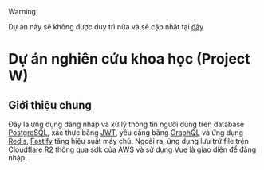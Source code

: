 > [!WARNING]  
> Dự án này sẽ không được duy trì nữa và sẽ cập nhật tại [đây](https://github.com/TakahashiNguyen/TemplateBackend)

# Dự án nghiên cứu khoa học (Project W)

## Giới thiệu chung

Đây là ứng dụng đăng nhập và xử lý thông tin người dùng trên database [PostgreSQL](https://www.postgresql.org/about/), xác thực bằng [JWT](https://jwt.io/introduction), yêu cằng bằng [GraphQL](https://graphql.org/learn/) và ứng dụng [Redis](https://redis.io/about/), [Fastify](https://fastify.dev/) tăng hiệu suất máy chủ. Ngoài ra, ứng dụng lưu trữ file trên [Cloudflare R2](https://www.cloudflare.com/developer-platform/products/r2/) thông qua sdk của [AWS](https://aws.amazon.com/about-aws/) và sử dụng [Vue](https://vuejs.org/guide/introduction) là giao diện để đăng nhập.
